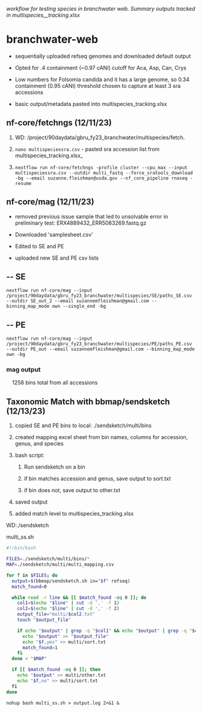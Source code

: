 *workflow for testing species in branchwater web. Summary outputs tracked in multispecies__tracking.xlsx*

# branchwater-web

- sequentially uploaded refseq genomes and downloaded default output

- Opted for .4 containment (~0.97 cANI) cutoff for Aca, Asp, Can, Crys

- Low numbers for Folsomia candida and it has a large genome, so 0.34  containment (0.95 cANI) threshold chosen to capture at least 3 sra accessions

- basic output/metadata pasted into multispecies_tracking.xlsx

## nf-core/fetchngs (12/11/23)

1. WD: /project/90daydata/gbru_fy23_branchwater/multispecies/fetch.

2. `nano multispeciessra.csv` - pasted sra accession list from multispecies_tracking.xlsx_

3. ``nextflow run nf-core/fetchngs -profile cluster --cpu_max --input multispeciessra.csv --outdir multi_fastq --force_sratools_download -bg --email suzanne.fleishman@usda.gov --nf_core_pipeline rnaseq -resume``

## nf-core/mag (12/11/23)

- removed previous issue sample that led to unsolvable error in preliminary test: ERX4889432_ERR5083269.fastq.gz

- Downloaded 'samplesheet.csv'

- Edited to SE and PE

- uploaded new SE and PE csv lists

## -- SE

`nextflow run nf-core/mag --input /project/90daydata/gbru_fy23_branchwater/multispecies/SE/paths_SE.csv --outdir SE_out_2 --email suzannemfleishman@gmail.com --binning_map_mode own --single_end -bg`

## -- PE

`nextflow run nf-core/mag --input /project/90daydata/gbru_fy23_branchwater/multispecies/PE/paths_PE.csv --outdir PE_out --email suzannemfleishman@gmail.com --binning_map_mode own -bg`



### mag output

    1258 bins total from all accessions

## Taxonomic Match with bbmap/sendsketch (12/13/23)

1. copied SE and PE bins to local: ./sendsketch/multi/bins

2. created mapping excel sheet from bin names, columns for accession, genus, and species

3. bash script:
   
   1. Run sendsketch on a bin
   
   2. if bin matches accession and genus, save output to sort.txt
   
   3. if bin does not, save output to other.txt

4. saved output

5. added match level to multispecies_tracking.xlsx

WD:./sendsketch

multi_ss.sh

```bash
#!/bin/bash

FILES=./sendsketch/multi/bins/*
MAP=./sendsketch/multi/multi_mapping.csv

for f in $FILES; do
  output=$(bbmap/sendsketch.sh in="$f" refseq)
  match_found=0

  while read -r line && [[ $match_found -eq 0 ]]; do
    col1=$(echo "$line" | cut -d ',' -f 1)
    col2=$(echo "$line" | cut -d ',' -f 2)
    output_file="multi/$col2.txt"
    touch "$output_file"

    if echo "$output" | grep -q "$col1" && echo "$output" | grep -q "$col2"; then
      echo "$output" >> "$output_file"
      echo "$f,yes" >> multi/sort.txt
      match_found=1
    fi
  done < "$MAP"

  if [[ $match_found -eq 0 ]]; then
    echo "$output" >> multi/other.txt
    echo "$f,no" >> multi/sort.txt
  fi
done
```

`nohup bash multi_ss.sh > output.log 2>&1 &`
